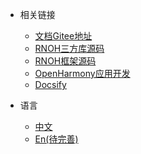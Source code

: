 <!-- _navbar.md -->

* 相关链接
  * [文档Gitee地址](https://gitee.com/react-native-oh-library/usage-docs/tree/master)
  * [RNOH三方库源码](https://github.com/orgs/react-native-oh-library/repositories)
  * [RNOH框架源码](https://github.com/react-native-openharmony/rnoh)
  * [OpenHarmony应用开发](https://docs.openharmony.cn/pages/v4.0/zh-cn/application-dev/application-dev-guide.md/)
  * [Docsify](https://docsify.js.org/#/)
  

* 语言
  * [中文](/zh-cn/)
  * [En(待完善)](/zh-en/)

	